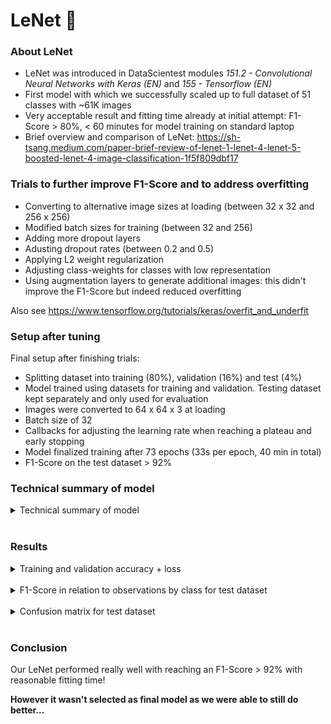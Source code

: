 # LeNet 🍃
### About LeNet
- LeNet was introduced in DataScientest modules _151.2 - Convolutional Neural Networks with Keras (EN)_ and _155 - Tensorflow (EN)_
- First model with which we successfully scaled up to full dataset of 51 classes with ~61K images
- Very acceptable result and fitting time already at initial attempt: F1-Score > 80%, < 60 minutes for model training on standard laptop 
- Brief overview and comparison of LeNet: https://sh-tsang.medium.com/paper-brief-review-of-lenet-1-lenet-4-lenet-5-boosted-lenet-4-image-classification-1f5f809dbf17

### Trials to further improve F1-Score and to address overfitting
- Converting to alternative image sizes at loading (between 32 x 32 and 256 x 256)
- Modified batch sizes for training (between 32 and 256)
- Adding more dropout layers
- Adusting dropout rates (between 0.2 and 0.5)
- Applying L2 weight regularization
- Adjusting class-weights for classes with low representation
- Using augmentation layers to generate additional images: this didn't improve the F1-Score but indeed reduced overfitting

Also see https://www.tensorflow.org/tutorials/keras/overfit_and_underfit

### Setup after tuning
Final setup after finishing trials:
- Splitting dataset into training (80%), validation (16%) and test (4%)
- Model trained using datasets for training and validation. Testing dataset kept separately and only used for evaluation
- Images were converted to 64 x 64 x 3 at loading
- Batch size of 32
- Callbacks for adjusting the learning rate when reaching a plateau and early stopping
- Model finalized training after 73 epochs (33s per epoch, 40 min in total)
- F1-Score on the test dataset > 92%

### Technical summary of model
<details>
  <summary>Technical summary of model</summary>
  <div align="left">
  ![Technical summary of model](web/img/lenet_model.png)
  </div>
</details>
<br>

### Results
<details>
  <summary>Training and validation accuracy + loss</summary>
  <div align="left">
  ![Training and validation accuracy + loss](web/img/lenet_history.png)
  </div>
</details>
<br>
<details>
  <summary>F1-Score in relation to observations by class for test dataset</summary>
  <div align="left">
  ![F1-Score in relation to observations by class for test dataset](web/img/lenet_f1-score.png)
  </div>
</details>
<br>
<details>
  <summary>Confusion matrix for test dataset</summary>
  <div align="left">
  ![Confusion matrix for test dataset](web/img/lenet_cm.png)
  </div>
</details>
<br>

### Conclusion
Our LeNet performed really well with reaching an F1-Score > 92% with reasonable fitting time!

**However it wasn't selected as final model as we were able to still do better...**